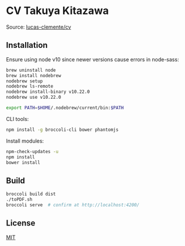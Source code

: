 # CV Takuya Kitazawa

Source: [lucas-clemente/cv](https://github.com/lucas-clemente/cv)

## Installation

Ensure using node v10 since newer versions cause errors in node-sass:

```sh
brew uninstall node
brew install nodebrew
nodebrew setup
nodebrew ls-remote
nodebrew install-binary v10.22.0
nodebrew use v10.22.0
```

```sh
export PATH=$HOME/.nodebrew/current/bin:$PATH
```

CLI tools:

```sh
npm install -g broccoli-cli bower phantomjs
```

Install modules:

```sh
npm-check-updates -u
npm install
bower install
```

## Build

```sh
broccoli build dist 
./toPDF.sh 
broccoli serve  # confirm at http://localhost:4200/
```

## License 

[MIT](LICENSE.txt)

